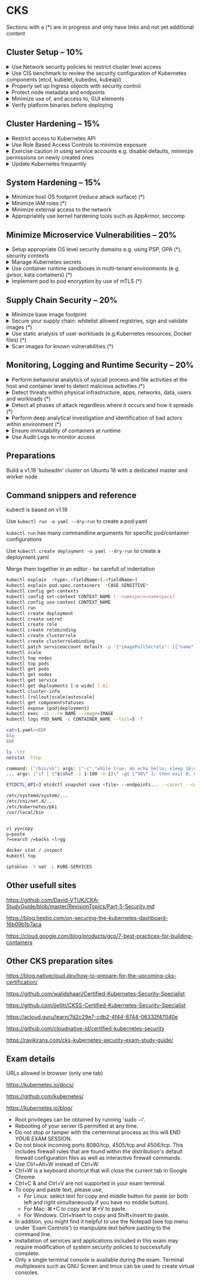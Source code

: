 # CKS

Sections with a (*) are in progress and only have links and not yet additional content

## Cluster Setup – 10%

<details><summary>Use Network security policies to restrict cluster level access</summary>

```bash
kubectl explain NetworkPolicy.spec
```

NetworkPolicy's are applied to a namespace. The spec.podSelector defines criteria for the namespace.

Default deny all ingress

```yaml
apiVersion: networking.k8s.io/v1
kind: NetworkPolicy
metadata:
  name: default-deny-ingress
spec:
  podSelector: {}
  policyTypes:
  - Ingress
```

Default allow all ingress

```yaml
apiVersion: networking.k8s.io/v1
kind: NetworkPolicy
metadata:
  name: allow-all-ingress
spec:
  podSelector: {}
  ingress:
  - {}
  policyTypes:
  - Ingress
```

Default deny all egress

```yaml
apiVersion: networking.k8s.io/v1
kind: NetworkPolicy
metadata:
  name: default-deny-egress
spec:
  podSelector: {}
  policyTypes:
  - Egress
```

Default allow all egress

```yaml
apiVersion: networking.k8s.io/v1
kind: NetworkPolicy
metadata:
  name: allow-all-egress
spec:
  podSelector: {}
  egress:
  - {}
  policyTypes:
  - Egress
```

Deny all ingress & egress

```yaml
apiVersion: networking.k8s.io/v1
kind: NetworkPolicy
metadata:
  name: default-deny-all
spec:
  podSelector: {}
  policyTypes:
  - Ingress
  - Egress
```

Real world example

```yaml
apiVersion: networking.k8s.io/v1
kind: NetworkPolicy
metadata:
  name: allow-microservice-to-microservice
spec:
  podSelector:
    matchLabels: 
      application: one4all
  policyTypes:
  - Ingress
  ingress:
    - from:
      - podSelector:
          matchLabels:
            application: one4all
      ports:
      - protocol: TCP
        port: 6000
      - protocol: TCP
        port: 5000
```

<https://kubernetes.io/docs/concepts/services-networking/network-policies/>

<https://kubernetes.io/docs/tasks/administer-cluster/securing-a-cluster/>

<https://kubernetes.io/docs/tasks/administer-cluster/declare-network-policy/>

<https://kubernetes.io/blog/2017/10/enforcing-network-policies-in-kubernetes/>

<https://kubernetes.io/docs/tasks/administer-cluster/securing-a-cluster/>

</details>

<details><summary>Use CIS benchmark to review the security configuration of Kubernetes components (etcd, kubelet, kubedns, kubeapi)</summary>

CIS Kubernetes Benchmark v1.6.0

<https://learn.cisecurity.org/l/799323/2020-07-22/28v4r>

<https://cloud.google.com/kubernetes-engine/docs/concepts/cis-benchmarks>

<https://www.cisecurity.org/benchmark/kubernetes/>

<https://docs.microsoft.com/en-us/microsoft-365/compliance/offering-cis-benchmark>

<https://github.com/aquasecurity/kube-bench#running-kube-bench>

<https://cloud.google.com/kubernetes-engine/docs/concepts/cis-benchmarks#default-values>

</details>

<details><summary>Properly set up Ingress objects with security control</summary>

```yaml
apiVersion: extensions/v1beta1
kind: Ingress
metadata:
  name: ingress
  annotations:
    nginx.org/rewrites: "serviceName=srvmdex rewrite=/"
    ingress.kubernetes.io/ssl-redirect: "false"
    kubernetes.io/ingress.class: {{ .Values.ingressclass }}
    nginx.org/websocket-services: "srvcmps-websocketservice"
spec:
  tls:
  - hosts:
      {{- range .Values.ingresshosts }}
        - {{ . | quote }}
      {{- end }}
    secretName: ingresswildcardcert
  rules:
  - host: {{ .Values.ingresshostinternal | quote }}
    http:
      paths:
      - path: /
        backend:
          serviceName: srvcmps
          servicePort: 80
```

<https://kubernetes.io/docs/concepts/services-networking/ingress/>

<https://kubernetes.io/docs/concepts/services-networking/ingress-controllers/>

<https://kubernetes.io/docs/tasks/access-application-cluster/ingress-minikube/>

<https://kubernetes.io/docs/concepts/services-networking/ingress/#tls>

</details>

<details><summary>Protect node metadata and endpoints</summary>

Implement taints & tolerations to place workload

Implement nodeselector to place workload

Implement networksecuritypolicy to prevent access to metadata endpoint

Example code to get metadata on Azure
```bash
curl -H Metadata:true "http://169.254.169.254/metadata/instance?api-version=2020-06-01"
wget -qO- --header="Metadata:true" "http://169.254.169.254/metadata/instance?api-version=2020-06-01"
```

Create network policy file

```yaml
apiVersion: networking.k8s.io/v1
kind: NetworkPolicy
metadata:
  name: deny-specific-endpoint
spec:
  podSelector: {}
  policyTypes:
  - Egress
  egress:
  - to:
    - ipBlock:
        cidr: 0.0.0.0/0
        except:
        - 169.254.169.254/32
```

Create namespace `kubectl create ns test`

Apply policy `kubectl apply -f <file> -n test`

Run a busybox pod `kubectl run wget --image=busybox:1.28 -n test -it --rm /bin/sh`

Test

```bash
wget ...
```

Other links:

<https://kubernetes.io/blog/2016/03/how-container-metadata-changes-your-point-of-view/>

<https://blog.cloud66.com/setting-up-secure-endpoints-in-kubernetes/>

<https://cloud.google.com/kubernetes-engine/docs/how-to/protecting-cluster-metadata>

<https://kubernetes.io/docs/tasks/administer-cluster/securing-a-cluster/#restricting-cloud-metadata-api-access>

<https://docs.aws.amazon.com/AWSEC2/latest/UserGuide/instancedata-data-retrieval.html>

<https://docs.aws.amazon.com/eks/latest/userguide/restrict-ec2-credential-access.html>

</details>

<details><summary>Minimize use of, and access to, GUI elements</summary>

<https://kubernetes.io/docs/tasks/access-application-cluster/web-ui-dashboard/>

<https://blog.heptio.com/on-securing-the-kubernetes-dashboard-16b09b1b7aca>

Create AKS cluster

```bash
az group create -n rg002 -l westeurope
az aks create -n aks002 -g rg002 --node-count 1 -k 1.19.0
az aks get-credentials -n aks002 -g rg002 --admin
az aks install-cli --client-version 1.19.0
copy .azure-kubectl\kubectl.exe c:\SHORTCUTS
kubectl version
```

name: clusterAdmin_rg002_aks002 
organization: system:masters

decode cert `openssl x509 -in cert.crt -text -noout`

Run `kubectl proxy`

Go to <http://localhost:8001/api/v1/namespaces/kube-system/services/https:kubernetes-dashboard:/proxy/#/login>

Clean up

```bash
az group delete -g rg002 --no-wait -y
```

To secure the dashboard

DO NOT SET THE SERVICE TO TYPE LOAD BALANCER

```
kube-system   kubernetes-dashboard        ClusterIP   10.0.145.168   <none>        443/TCP         21m
```

ALTERNATIVE WAY TO ACCESS DASHBOARD

`kubectl port-forward service/kubernetes-dashboard -n kube-system 8443:443`

<https://localhost:8443>

```
kubectl get serviceAccounts <service-account-name> -n <namespace> -o=jsonpath={.secrets[*].name}
kubectl get secret <service-account-secret-name> -n <namespace> -o json

kubectl get serviceAccounts kubernetes-dashboard -n kube-system -o=jsonpath={.secrets[*].name}
kubectl get secret kubernetes-dashboard-token-nxd89 -n kube-system -o json
```

IMPLEMENT RBAC

LIMIT ACCESS FROM THE kubernetes-dashboard SERVICE ACCOUNT

`kubectl get clusterrolebinding kubernetes-dashboard -o yaml`

```yaml
rules:
- apiGroups:
  - metrics.k8s.io
  resources:
  - pods
  - nodes
  verbs:
  - get
  - list
  - watch
```


</details>

<details><summary>Verify platform binaries before deploying</summary>

```bash
echo -n "bla" | sha256sum
cat <binary> | sha256sum
cat <binary> | sha512sum
```

<https://github.com/kubernetes/kubernetes/releases>

<https://kubernetes.io/docs/setup/release/notes/#client-binaries>

<https://kubernetes.io/docs/tasks/tools/install-kubectl/>

```bash
curl -LO "https://storage.googleapis.com/kubernetes-release/release/$(curl -s https://storage.googleapis.com/kubernetes-release/release/stable.txt)/bin/linux/amd64/kubectl"
curl -LO https://storage.googleapis.com/kubernetes-release/release/v1.19.0/bin/linux/amd64/kubectl
```
</details>

## Cluster Hardening – 15%

<details><summary>Restrict access to Kubernetes API</summary>

```bash
kubectl create clusterrole
kubectl create role
kubectl create clusterrolebinding
kubectl create rolebinding
```

```bash
kubectl create serviceaccount podreader
kubectl create role pod-reader --verb=get --verb=list --verb=watch --resource=pods
kubectl create rolebinding podr-view --role=pod-reader --serviceaccount=default:podreader 
```

(clusterrole is *not* namespace bound)

Users: create and sign a cert - username = common name ( group = organization )

ServiceAccount: create service account, authenticate with bearer token

```bash
kubectl get serviceAccounts <service-account-name> -n <namespace> -o=jsonpath={.secrets[*].name}
kubectl get secret <service-account-secret-name> -n <namespace> -o json
```

```bash
openssl genrsa -out ted.key 2048
openssl req -new -key ted.key -subj "/CN=ted" -out ted.csr

cat <<EOF | kubectl apply -f -
apiVersion: certificates.k8s.io/v1
kind: CertificateSigningRequest
metadata:
  name: ted
spec:
  request: $(cat ted.csr | base64 | tr -d '\n')
  signerName: kubernetes.io/kube-apiserver-client
  usages:
  - client auth
EOF

kubectl describe csr ted

kubectl get csr

kubectl certificate approve ted

kubectl get csr ted -o jsonpath='{.status.certificate}' | base64 --decode > ted.crt

mv ~/.kube/config ~/.kube/config.org

kubectl get pods --certificate-authority=/etc/kubernetes/pki/ca.crt --client-key=ted.key --client-certificate=ted.crt --server=https://10.0.0.4:6443 

kubectl create role pod-reader --verb=get --verb=list --verb=watch --resource=pods --kubeconfig=/root/.kube/config.org
kubectl create rolebinding podr-view --role=pod-reader --user=ted  --kubeconfig=/root/.kube/config.org

kubectl get pods --certificate-authority=/etc/kubernetes/pki/ca.crt --client-key=ted.key --client-certificate=ted.crt --server=https://10.0.0.4:6443 

mv ~/.kube/config.org ~/.kube/config
```

<https://kubernetes.io/docs/tasks/administer-cluster/securing-a-cluster/>

<https://kubernetes.io/docs/reference/access-authn-authz/controlling-access/>

<https://cloud.google.com/anthos/gke/docs/on-prem/how-to/hardening-your-cluster>

</details>

<details><summary>Use Role Based Access Controls to minimize exposure </summary>

See previous section

<https://kubernetes.io/docs/reference/access-authn-authz/rbac/>

<https://kubernetes.io/docs/reference/access-authn-authz/authorization/#authorization-modules>

<https://www.youtube.com/watch?v=G3R24JSlGjY>

<https://rbac.dev/>

</details>

<details><summary>Exercise caution in using service accounts e.g. disable defaults, minimize permissions on newly created ones</summary>


```yaml
apiVersion: v1
kind: ServiceAccount
metadata:
  name: build-robot
automountServiceAccountToken: false
```

```yaml
apiVersion: v1
kind: Pod
metadata:
  name: my-pod
spec:
  serviceAccountName: build-robot
  automountServiceAccountToken: false
```

<https://kubernetes.io/docs/reference/access-authn-authz/service-accounts-admin/>

<https://kubernetes.io/docs/tasks/configure-pod-container/configure-service-account/>

<https://docs.armory.io/docs/armory-admin/manual-service-account/>

<https://stackoverflow.com/questions/52583497/how-to-disable-the-use-of-a-default-service-account-by-a-statefulset-deployments>

<https://thenewstack.io/kubernetes-access-control-exploring-service-accounts/>

<https://github.com/kubernetes/kubernetes/issues/57601>

<https://www.cyberark.com/resources/threat-research-blog/securing-kubernetes-clusters-by-eliminating-risky-permissions>

</details>

<details><summary>Update Kubernetes frequently</summary>

<https://kubernetes.io/docs/tasks/administer-cluster/kubeadm/kubeadm-upgrade/>

Two nodes, VM0 & VM1
Version 1.19.0

On VM0

```bash
apt-mark unhold kubeadm
apt-mark unhold kubelet
apt-get update
apt-get install -y kubeadm=1.19.2-00
apt-mark hold kubeadm
kubeadm version
kubectl drain vm0 --ignore-daemonsets --force
kubeadm upgrade plan
kubeadm upgrade apply v1.19.2
apt-get install -y kubelet=1.19.2-00
kubectl uncordon vm0
```

On VM1

```bash
apt-mark unhold kubeadm
apt-get update
apt-get install -y kubeadm=1.19.2-00
apt-mark hold kubeadm
kubeadm version
kubectl drain vm1 --ignore-daemonsets --force
kubeadm upgrade node
apt-get install -y kubelet=1.19.2-00
kubectl uncordon vm1
```

`kubectl get componentstatuses`

```
root@vm0:~# kubectl get pods -o wide
NAME    READY   STATUS    RESTARTS   AGE   IP          NODE   NOMINATED NODE   READINESS GATES
nginx   1/1     Running   0          59s   10.44.0.1   vm1    <none>           <none>
root@vm0:~# kubectl get pods -o wide -A
NAMESPACE     NAME                          READY   STATUS    RESTARTS   AGE   IP          NODE   NOMINATED NODE   READINESS GATES
default       nginx                         1/1     Running   0          61s   10.44.0.1   vm1    <none>           <none>
kube-system   coredns-f9fd979d6-pj6bt       1/1     Running   1          10m   10.32.0.3   vm0    <none>           <none>
kube-system   coredns-f9fd979d6-qnb62       1/1     Running   1          10m   10.32.0.2   vm0    <none>           <none>
kube-system   etcd-vm0                      1/1     Running   1          13m   10.0.0.4    vm0    <none>           <none>
kube-system   kube-apiserver-vm0            1/1     Running   1          11m   10.0.0.4    vm0    <none>           <none>
kube-system   kube-controller-manager-vm0   1/1     Running   2          11m   10.0.0.4    vm0    <none>           <none>
kube-system   kube-proxy-6x6vx              1/1     Running   1          10m   10.0.0.4    vm0    <none>           <none>
kube-system   kube-proxy-zdwpj              1/1     Running   0          10m   10.0.0.5    vm1    <none>           <none>
kube-system   kube-scheduler-vm0            1/1     Running   2          11m   10.0.0.4    vm0    <none>           <none>
kube-system   weave-net-dshq4               2/2     Running   0          34h   10.0.0.5    vm1    <none>           <none>
kube-system   weave-net-wqrqs               2/2     Running   3          34h   10.0.0.4    vm0    <none>           <none>
root@vm0:~# kubectl get nodes -o wide
NAME   STATUS   ROLES    AGE   VERSION   INTERNAL-IP   EXTERNAL-IP   OS-IMAGE             KERNEL-VERSION     CONTAINER-RUNTIME
vm0    Ready    master   34h   v1.19.2   10.0.0.4      <none>        Ubuntu 18.04.5 LTS   5.4.0-1026-azure   docker://19.3.6
vm1    Ready    <none>   34h   v1.19.2   10.0.0.5      <none>        Ubuntu 18.04.5 LTS   5.4.0-1026-azure   docker://19.3.6
root@vm0:~# kubectl version
Client Version: version.Info{Major:"1", Minor:"19", GitVersion:"v1.19.0", GitCommit:"e19964183377d0ec2052d1f1fa930c4d7575bd50", GitTreeState:"clean", BuildDate:"2020-08-26T14:30:33Z", GoVersion:"go1.15", Compiler:"gc", Platform:"linux/amd64"}
Server Version: version.Info{Major:"1", Minor:"19", GitVersion:"v1.19.2", GitCommit:"f5743093fd1c663cb0cbc89748f730662345d44d", GitTreeState:"clean", BuildDate:"2020-09-16T13:32:58Z", GoVersion:"go1.15", Compiler:"gc", Platform:"linux/amd64"}
```

<https://kubernetes.io/docs/setup/release/notes/#client-binaries>

</details>

## System Hardening – 15%

<details><summary>Minimize host OS footprint (reduce attack surface) (*)</summary>

<https://blog.sonatype.com/kubesecops-kubernetes-security-practices-you-should-follow#:~:text=Reduce%20Kubernetes%20Attack%20Surfaces>

<https://www.cisecurity.org/benchmark/distribution_independent_linux/>

<https://www.cisecurity.org/benchmark/red_hat_linux/>

<https://www.cisecurity.org/benchmark/debian_linux/>

<https://www.cisecurity.org/benchmark/centos_linux/>

<https://www.cisecurity.org/benchmark/suse_linux/>

<https://www.cisecurity.org/benchmark/oracle_linux/>

</details>

<details><summary>Minimize IAM roles (*)</summary>

<https://digitalguardian.com/blog/what-principle-least-privilege-polp-best-practice-information-security-and-compliance>

<https://docs.aws.amazon.com/IAM/latest/UserGuide/best-practices.html#grant-least-privilege>

</details>

<details><summary>Minimize external access to the network</summary>

- set loadbalancer to ClusterIP
- implement network policies

<https://help.replicated.com/community/t/managing-firewalls-with-ufw-on-kubernetes/230>

<https://www.linode.com/docs/security/firewalls/configure-firewall-with-ufw/>

<https://docs.microsoft.com/en-us/azure/aks/concepts-security#azure-network-security-groups>

<https://docs.aws.amazon.com/eks/latest/userguide/sec-group-reqs.html>

<https://docs.aws.amazon.com/AWSEC2/latest/UserGuide/ec2-security-groups.html>

</details>

<details><summary>Appropriately use kernel hardening tools such as AppArmor, seccomp</summary>

<https://www.sumologic.com/kubernetes/security/#security-best-practices>

<https://cdn2.hubspot.net/hubfs/1665891/Assets/Container%20Security%20by%20Liz%20Rice%20-%20OReilly%20Apr%202020.pdf>

<https://kubernetes.io/docs/tutorials/clusters/apparmor/>

<https://kubernetes.io/docs/tutorials/clusters/seccomp/>


Seccomp example pod with audit.json

```bash
apiVersion: v1
kind: Pod
metadata:
  name: audit-pod
  labels:
    app: audit-pod
spec:
  securityContext:
    seccompProfile:
      type: Localhost
      localhostProfile: profiles/audit.json
  containers:
  - name: test-container
    image: hashicorp/http-echo:0.2.3
    args:
    - "-text=just made some syscalls!"
    securityContext:
      allowPrivilegeEscalation: false
```

path in pod yaml must be relative, to kubelet seccomp folder

```bash
/var/lib/kubelet/seccomp/profiles/audit.json
```

audit.json

```bash
{
    "defaultAction": "SCMP_ACT_LOG"
}
```

trigger the pod (curl ip:5678) and check the logs `tail -f /var/log/syslog | grep 'http-echo'`

</details>

## Minimize Microservice Vulnerabilities – 20%

<details><summary>Setup appropriate OS level security domains e.g. using PSP, OPA (*), security contexts</summary>

### POD SECURITY POLICY

Ensure PodSecurityPolicy admission controller is active! ( setting on API server)

Edit `etc/kubernetes/manifests/kubeapiserver.yaml` on the master node and set the `--enable-admission-plugins parameter`

```bash
--enable-admission-plugins=...,PodSecurityPolicy,...
```

For kubeadm, create a config file with

```yaml
...
apiVersion: kubeadm.k8s.io/v1beta1
kind: ClusterConfiguration
apiServer:
  extraArgs:
    enable-admission-plugins:  PodSecurityPolicy,LimitRanger,ResourceQuota,AlwaysPullImages,DefaultStorageClass
```

and init cluster with that file to enabel PodSecurityPolicy

`kubeadm init --config kubeadm.json`

```yaml
apiVersion: policy/v1beta1
kind: PodSecurityPolicy
metadata:
  name: example
spec:
  privileged: false  # Don't allow privileged pods!
  # The rest fills in some required fields.
  seLinux:
    rule: RunAsAny
  supplementalGroups:
    rule: RunAsAny
  runAsUser:
    rule: RunAsAny
  fsGroup:
    rule: RunAsAny
  volumes:
  - '*'
```

<http://blog.tundeoladipupo.com/2019/06/01/Kubernetes,-PodSecurityPolicy-and-Kubeadm/>

<https://kubernetes.io/docs/concepts/policy/pod-security-policy/>

### OPEN POLICY AGENT 

<https://www.youtube.com/watch?v=Yup1FUc2Qn0>

<https://kubernetes.io/blog/2019/08/06/opa-gatekeeper-policy-and-governance-for-kubernetes/>

<https://www.openpolicyagent.org/docs/v0.12.2/kubernetes-admission-control/>

### SECURITY CONTEXT

<https://kubernetes.io/docs/tasks/configure-pod-container/security-context/>

`kubectl explain pod.spec.securityContext`

`kubectl explain pod.spec.containers.securityContext`
  
Settings in spec.containers.securityContex override spec.containers.securityContext

```yaml
apiVersion: v1
kind: Pod
metadata:
  name: security-context-demo
spec:
  securityContext:
    runAsUser: 1000
    runAsGroup: 3000
    fsGroup: 2000
  volumes:
  - name: sec-ctx-vol
    emptyDir: {}
  containers:
  - name: sec-ctx-demo
    image: busybox
    command: [ "sh", "-c", "sleep 1h" ]
    volumeMounts:
    - name: sec-ctx-vol
      mountPath: /data/demo
    securityContext:
      allowPrivilegeEscalation: false
```
</details>

<details><summary>Manage Kubernetes secrets</summary>

<https://kubernetes.io/docs/concepts/configuration/secret/>

`kubectl create secret generic NAME --from-literal=KEY=VALUE`

`kubectl create secret generic NAME --from-file=KEY=file.txt`

`kubectl create secret generic NAME --from-env-file=file.env`

file.env

```text
KEY1=VALUE1
KEY2=VALUE2
```

`kubectl create secret tls tls-secret --cert=path/to/tls.cert --key=path/to/tls.key`

<https://www.weave.works/blog/managing-secrets-in-kubernetes>

<https://github.com/kubernetes-sigs/secrets-store-csi-driver>

</details>

<details><summary>Use container runtime sandboxes in multi-tenant environments (e.g. gvisor, kata containers) (*)</summary>

<https://gvisor.dev/docs/>

<https://gvisor.dev/docs/user_guide/quick_start/kubernetes/>

<https://thenewstack.io/how-to-implement-secure-containers-using-googles-gvisor/>

<https://platform9.com/blog/kata-containers-docker-and-kubernetes-how-they-all-fit-together/>

<https://github.com/kata-containers/documentation/blob/master/how-to/how-to-use-k8s-with-cri-containerd-and-kata.md>

</details>

<details><summary>Implement pod to pod encryption by use of mTLS (*)</summary>

Not pod-to-pod, but general background on mutual TLS:

<https://medium.com/@awkwardferny/configuring-certificate-based-mutual-authentication-with-kubernetes-ingress-nginx-20e7e38fdfca>

```bash
openssl req -x509 -sha256 -newkey rsa:4096 -keyout ca.key -out ca.crt -days 356 -nodes -subj '/CN=Fern Cert Authority'
openssl req -new -newkey rsa:4096 -keyout server.key -out server.csr -nodes -subj '/CN=meow.com'
openssl x509 -req -sha256 -days 365 -in server.csr -CA ca.crt -CAkey ca.key -set_serial 01 -out server.crt
openssl req -new -newkey rsa:4096 -keyout client.key -out client.csr -nodes -subj '/CN=Fern'
openssl x509 -req -sha256 -days 365 -in client.csr -CA ca.crt -CAkey ca.key -set_serial 02 -out client.crt

kubectl create secret generic my-certs --from-file=tls.crt=server.crt --from-file=tls.key=server.key --from-file=ca.crt=ca.crt

...meow.com >> /etc/hosts
```

ingress example

```yaml
apiVersion: extensions/v1beta1
kind: Ingress
metadata:
  annotations:
    nginx.ingress.kubernetes.io/auth-tls-verify-client: \"on\"
    nginx.ingress.kubernetes.io/auth-tls-secret: \"default/my-certs\"
  name: meow-ingress
  namespace: default
spec:
  rules:
  - host: meow.com
    http:
      paths:
      - backend:
          serviceName: meow-svc
          servicePort: 80
        path: /
  tls:
  - hosts:
    - meow.com
    secretName: my-certs
```

```bash
curl https://meow.com/ -k
curl https://meow.com/ --cert client.crt --key client.key -k
```

<https://kubernetes.io/docs/tasks/tls/managing-tls-in-a-cluster/>

<https://developer.ibm.com/technologies/containers/tutorials/istio-security-mtls/>

<https://codeburst.io/mutual-tls-authentication-mtls-de-mystified-11fa2a52e9cf>

<https://www.istioworkshop.io/11-security/01-mtls/>

<https://istio.io/latest/blog/2017/0.1-auth/>

<https://linkerd.io/2/features/automatic-mtls/>

</details>

## Supply Chain Security – 20%

<details><summary>Minimize base image footprint</summary>

<https://kubernetes.io/docs/concepts/workloads/pods/ephemeral-containers/>

```
    gcr.io/distroless/static-debian10
    gcr.io/distroless/base-debian10
    gcr.io/distroless/java-debian10
    gcr.io/distroless/cc-debian10
```

<https://cloud.google.com/blog/products/gcp/kubernetes-best-practices-how-and-why-to-build-small-container-images>

<https://cloud.google.com/solutions/best-practices-for-building-containers#build-the-smallest-image-possible>

<https://cloud.google.com/blog/products/gcp/7-best-practices-for-building-containers>

<https://github.com/GoogleContainerTools/distroless>

</details>

<details><summary>Secure your supply chain: whitelist allowed registries, sign and validate images (*)</summary>

<https://kubernetes.io/docs/reference/access-authn-authz/admission-controllers/#imagepolicywebhook>

<https://kubernetes.io/docs/reference/access-authn-authz/admission-controllers/>

<https://kubernetes.io/blog/2019/03/21/a-guide-to-kubernetes-admission-controllers/>

<https://docs.docker.com/engine/security/trust/content_trust/>

<https://stackoverflow.com/questions/54463125/how-to-reject-docker-registries-in-kubernetes>

<https://github.com/kubernetes/kubernetes/issues/22888>

<https://www.openpolicyagent.org/docs/latest/kubernetes-primer/>

<https://medium.com/sse-blog/container-image-signatures-in-kubernetes-19264ac5d8ce>

</details>

<details><summary>Use static analysis of user workloads (e.g.Kubernetes resources, Docker files) (*)</summary>

<https://kube-score.com/>

<https://bridgecrew.io/blog/kubernetes-static-code-analysis-with-checkov/>

<https://github.com/quay/clair>

</details>

<details><summary>Scan images for known vulnerabilities (*)</summary>

<https://medium.com/better-programming/scan-your-docker-images-for-vulnerabilities-81d37ae32cb3>

<https://github.com/leahnp/clair-klar-kubernetes-demo>

</details>

## Monitoring, Logging and Runtime Security – 20%

<details><summary>Perform behavioral analytics of syscall process and file activities at the host and container level to detect malicious activities (*)</summary>

<https://sysdig.com/blog/how-to-detect-kubernetes-vulnerability-cve-2019-11246-using-falco/>

<https://medium.com/@SkyscannerEng/kubernetes-security-monitoring-at-scale-with-sysdig-falco-a60cfdb0f67a>

<https://kubernetes.io/docs/tutorials/clusters/seccomp/>

</details>

<details><summary>Detect threats within physical infrastructure, apps, networks, data, users and workloads (*)</summary>

<https://www.cncf.io/blog/2020/08/07/common-kubernetes-config-security-threats/>

<https://www.trendmicro.com/vinfo/us/security/news/virtualization-and-cloud/guidance-on-kubernetes-threat-modeling>

<https://www.microsoft.com/security/blog/2020/04/02/attack-matrix-kubernetes/>

</details>

<details><summary>Detect all phases of attack regardless where it occurs and how it spreads (*)</summary

<https://www.threatstack.com/blog/kubernetes-attack-scenarios-part-1>

<https://www.optiv.com/explore-optiv-insights/source-zero/anatomy-kubernetes-attack-how-untrusted-docker-images-fail-us>

></details>

<details><summary>Perform deep analytical investigation and identification of bad actors within environment (*)</summary>

<https://www.stackrox.com/post/2020/05/kubernetes-security-101/>

</details>

<details><summary>Ensure immutability of containers at runtime</summary>

Create a pod with a readonlyrootfilesystem and writeable /tmp dir

```yaml
apiVersion: apps/v1
kind: Deployment
metadata:
  name: app
spec:
  selector:
    matchLabels:
      app.kubernetes.io/name: app
  template:
    metadata:
      labels:
        app.kubernetes.io/name: app
      name: app
    spec:
      containers:
      - env:
        - name: TMPDIR
          value: /tmp
        image: my/app:1.0.0
        name: app
        securityContext:
          readOnlyRootFilesystem: true
        volumeMounts:
        - mountPath: /tmp
          name: tmp
      volumes:
      - emptyDir: {}
        name: tmp
```

<https://kubernetes.io/blog/2018/03/principles-of-container-app-design/>

<https://access.redhat.com/documentation/en-us/red_hat_enterprise_linux_atomic_host/7/html/container_security_guide/keeping_containers_fresh_and_updateable#leveraging_kubernetes_and_openshift_to_ensure_that_containers_are_immutable>

<https://medium.com/sroze/why-i-think-we-should-all-use-immutable-docker-images-9f4fdcb5212f>

<https://techbeacon.com/enterprise-it/immutable-infrastructure-your-systems-can-rise-dead>

</details>

<details><summary>Use Audit Logs to monitor access</summary>

Set `--audit-policy-file` on api server

```
--audit-policy-file string
	Path to the file that defines the audit policy configuration.
```

Example of audit-policy-file: <https://kubernetes.io/docs/tasks/debug-application-cluster/audit/>

<https://kubernetes.io/docs/tasks/debug-application-cluster/audit/>

<https://www.datadoghq.com/blog/monitor-kubernetes-audit-logs/>

<https://docs.sysdig.com/en/kubernetes-audit-logging.html>

</details>

## Preparations

Build a v1.19 'kubeadm' cluster on Ubuntu 18 with a dedicated master and worker node 

## Command snippers and reference 

kubectl is based on v1.19

Use `kubectl run -o yaml --dry-run` to create a pod.yaml

`kubectl run` has many commandline arguments for specific pod/container configurations

Use `kubectl create deployment -o yaml --dry-run` to create a deployment.yaml

Merge them together in an editor - be carefull of indentation


```bash
kubectl explain  <type>.<fieldName>[.<fieldName>]
kubectl explain pod.spec.containers  *CASE SENSITIVE*
kubectl config get-contexts
kubectl config set-context CONTEXT_NAME [--namespace=namespace]
kubectl config use-context CONTEXT_NAME
kubectl run
kubectl create deployment
kubectl create secret
kubectl create role
kubectl create rolebinding
kubectl create clusterrole
kubectl create clusterrolebinding
kubectl patch serviceaccount default -p '{"imagePullSecrets": [{"name": "myregistrykey"}]}'
kubectl scale
kubectl top nodes
kubectl top pods
kubectl get pods
kubectl get nodes
kubectl get service
kubectl get deployments [-o wide] [-A]
kubectl cluster-info
kubectl [rollout|scale|autoscale]
kubectl get componentstatuses
kubectl expose [pod|deployment]
kubectl exec -it --rm NAME --image=IMAGE
kubectl logs POD_NAME -c CONTAINER_NAME --tail=5 -f
```

```bash
cat>1.yaml<<EOF
bla
EOF

ls -ltr
netstat -ltnp

command: ["/bin/sh"] args: ["-c","while true; do echo hello; sleep 10;done"]
... args: ["if [ \"$(shuf -i 1-100 -n 1)\" -gt \"50\" ]; then exit 0; else exit 1; fi"]

ETCDCTL_API=3 etcdctl snapshot save <file> --endpoints... --cacert --cert --key

/etc/systemd/system/...
/etc/cni/net.d/...
/etc/kubernetes/pki
/usr/local/bin


vi yy=copy
p=paste
?=search /=backs <l>gg

docker stat / inspect
kubectl top

iptables -t nat -L KUBE-SERVICES
```

## Other usefull sites

<https://github.com/David-VTUK/CKA-StudyGuide/blob/master/RevisionTopics/Part-5-Security.md>

<https://blog.heptio.com/on-securing-the-kubernetes-dashboard-16b09b1b7aca>

<https://cloud.google.com/blog/products/gcp/7-best-practices-for-building-containers>

## Other CKS preparation sites

<https://blog.nativecloud.dev/how-to-prepare-for-the-upcoming-cks-certification/>

<https://github.com/walidshaari/Certified-Kubernetes-Security-Specialist>

<https://github.com/ijelliti/CKSS-Certified-Kubernetes-Security-Specialist>

<https://acloud.guru/learn/7d2c29e7-cdb2-4f44-8744-06332f47040e>

<https://github.com/cloudnative-id/certified-kubernetes-security>

<https://ravikirans.com/cks-kubernetes-security-exam-study-guide/>

## Exam details

URLs allowed in browser (only one tab)

<https://kubernetes.io/docs/>

<https://github.com/kubernetes/>

<https://kubernetes.io/blog/>

- Root privileges can be obtained by running 'sudo −i'.
- Rebooting of your server IS permitted at any time.
- Do not stop or tamper with the certerminal process as this will END YOUR EXAM SESSION.
- Do not block incoming ports 8080/tcp, 4505/tcp and 4506/tcp. This includes firewall rules that are found within the distribution's default firewall configuration files as well as interactive firewall commands.
- Use Ctrl+Alt+W instead of Ctrl+W.
- Ctrl+W is a keyboard shortcut that will close the current tab in Google Chrome.
- Ctrl+C & and Ctrl+V are not supported in your exam terminal.
- To copy and paste text, please use;
  - For Linux: select text for copy and middle button for paste (or both left and right simultaneously if you have no middle button).
  - For Mac: ⌘+C to copy and ⌘+V to paste.
  - For Windows: Ctrl+Insert to copy and Shift+Insert to paste.
- In addition, you might find it helpful to use the Notepad (see top menu under 'Exam Controls') to manipulate text before pasting to the command line.
- Installation of services and applications included in this exam may require modification of system security policies to successfully complete.
- Only a single terminal console is available during the exam. Terminal multiplexers such as GNU Screen and tmux can be used to create virtual consoles.

